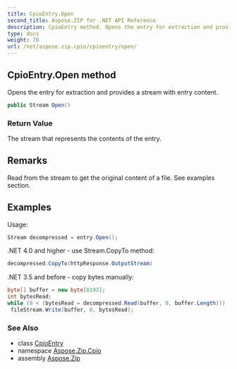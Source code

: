 ```yaml
---
title: CpioEntry.Open
second_title: Aspose.ZIP for .NET API Reference
description: CpioEntry method. Opens the entry for extraction and provides a stream with entry content
type: docs
weight: 70
url: /net/aspose.zip.cpio/cpioentry/open/
---
```

## CpioEntry.Open method

Opens the entry for extraction and provides a stream with entry content.

```csharp
public Stream Open()
```

### Return Value

The stream that represents the contents of the entry.

## Remarks

Read from the stream to get the original content of a file. See examples section.

## Examples

Usage:

```csharp
Stream decompressed = entry.Open();
```

.NET 4.0 and higher - use Stream.CopyTo method:

```csharp
decompressed.CopyTo(httpResponse.OutputStream)
```

.NET 3.5 and before - copy bytes manually:

```csharp
byte[] buffer = new byte[8192];
int bytesRead;
while (0 < (bytesRead = decompressed.Read(buffer, 0, buffer.Length)))
 fileStream.Write(buffer, 0, bytesRead);
```

### See Also

* class [CpioEntry](../)
* namespace [Aspose.Zip.Cpio](../../cpioentry/)
* assembly [Aspose.Zip](../../../)


